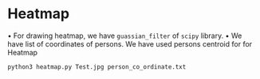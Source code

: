 # Heatmap
 • For drawing heatmap, we have ```guassian_filter``` of ```scipy``` library.
 • We have list of coordinates of persons. We have used persons centroid for for Heatmap

 ```python3 heatmap.py Test.jpg person_co_ordinate.txt```
